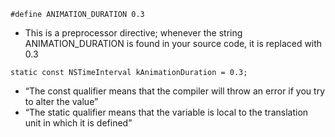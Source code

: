 
`#define ANIMATION_DURATION 0.3`
- This is a preprocessor directive; whenever the string ANIMATION_DURATION is found in your source code, it is replaced with 0.3

`static const NSTimeInterval kAnimationDuration = 0.3;`
- “The const qualifier means that the compiler will throw an error if you try to alter the value”
- “The static qualifier means that the variable is local to the translation unit in which it is defined”
